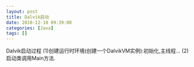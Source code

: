 ```yaml
---
layout: post
title: Dalvik启动
date: 2010-12-10 09:39:00
categories: [Java]
tags: []
---
```

Dalvik启动过程
(1)创建运行时环境(创建一个DalvikVM实例):初始化,主线程...
(2)启动类调用Main方法.
